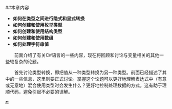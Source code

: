 ##本章内容

* **如何在类型之间进行隐式和显式转换**
* **如何创建和使用枚举类型**
* **如何创建和使用结构类型**
* **如何创建和使用数组**
* **如何处理字符串值**


&emsp;&emsp;前面介绍了有关C#语言的一些内容，现在将回顾和讨论与变量相关的其他一些较复杂的论题。

&emsp;&emsp;首先讨论类型转换，即把值从一种类型转换为另一种类型。前面已经描述了其中的一些信息，这里则要正式讨论。掌握这个论题可以更好地理解表达式中（有意或无意地）混合使用类型时会发生什么？更好地控制处理数据的方式。这有助于理顺代码，避免引起不必要的误解。

















🔚